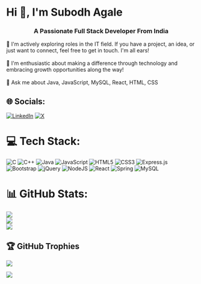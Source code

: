# Hi 👋, I'm Subodh Agale
<h3 align="center">A Passionate Full Stack Developer From India</h3>
🧐 I'm actively exploring roles in the IT field. If you have a project, an idea, or just want to connect, feel free to get in touch. I'm all ears!<br><br>🎯 I'm enthusiastic about making a difference through technology and embracing growth opportunities along the way!<br><br>💬 Ask me about Java, JavaScript, MySQL, React, HTML, CSS


## 🌐 Socials:
[![LinkedIn](https://img.shields.io/badge/LinkedIn-%230077B5.svg?logo=linkedin&logoColor=white)](https://linkedin.com/in/subodhagale) [![X](https://img.shields.io/badge/X-black.svg?logo=X&logoColor=white)](https://x.com/HeyitsSubodh) 

# 💻 Tech Stack:
![C](https://img.shields.io/badge/c-%2300599C.svg?style=for-the-badge&logo=c&logoColor=white) ![C++](https://img.shields.io/badge/c++-%2300599C.svg?style=for-the-badge&logo=c%2B%2B&logoColor=white) ![Java](https://img.shields.io/badge/java-%23ED8B00.svg?style=for-the-badge&logo=openjdk&logoColor=white) ![JavaScript](https://img.shields.io/badge/javascript-%23323330.svg?style=for-the-badge&logo=javascript&logoColor=%23F7DF1E) ![HTML5](https://img.shields.io/badge/html5-%23E34F26.svg?style=for-the-badge&logo=html5&logoColor=white) ![CSS3](https://img.shields.io/badge/css3-%231572B6.svg?style=for-the-badge&logo=css3&logoColor=white) ![Express.js](https://img.shields.io/badge/express.js-%23404d59.svg?style=for-the-badge&logo=express&logoColor=%2361DAFB) ![Bootstrap](https://img.shields.io/badge/bootstrap-%238511FA.svg?style=for-the-badge&logo=bootstrap&logoColor=white) ![jQuery](https://img.shields.io/badge/jquery-%230769AD.svg?style=for-the-badge&logo=jquery&logoColor=white) ![NodeJS](https://img.shields.io/badge/node.js-6DA55F?style=for-the-badge&logo=node.js&logoColor=white) ![React](https://img.shields.io/badge/react-%2320232a.svg?style=for-the-badge&logo=react&logoColor=%2361DAFB) ![Spring](https://img.shields.io/badge/spring-%236DB33F.svg?style=for-the-badge&logo=spring&logoColor=white) ![MySQL](https://img.shields.io/badge/mysql-%2300000f.svg?style=for-the-badge&logo=mysql&logoColor=white)
# 📊 GitHub Stats:
![](https://github-readme-stats.vercel.app/api?username=SubodhAgale&theme=dark&hide_border=false&include_all_commits=true&count_private=true)<br/>
![](https://github-readme-streak-stats.herokuapp.com/?user=SubodhAgale&theme=dark&hide_border=false)<br/>
![](https://github-readme-stats.vercel.app/api/top-langs/?username=SubodhAgale&theme=dark&hide_border=false&include_all_commits=true&count_private=true&layout=compact)

## 🏆 GitHub Trophies
![](https://github-profile-trophy.vercel.app/?username=SubodhAgale&theme=radical&no-frame=true&no-bg=true&margin-w=4)


[![](https://visitcount.itsvg.in/api?id=SubodhAgale&icon=2&color=0)](https://visitcount.itsvg.in)


